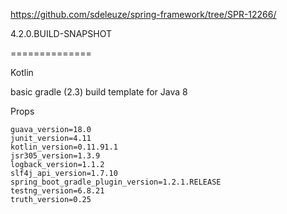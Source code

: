 
https://github.com/sdeleuze/spring-framework/tree/SPR-12266/

4.2.0.BUILD-SNAPSHOT

==============

Kotlin

basic gradle (2.3) build template for Java 8

Props
~~~
guava_version=18.0
junit_version=4.11
kotlin_version=0.11.91.1
jsr305_version=1.3.9
logback_version=1.1.2
slf4j_api_version=1.7.10
spring_boot_gradle_plugin_version=1.2.1.RELEASE
testng_version=6.8.21
truth_version=0.25
~~~
